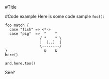 #Title

#Code example
Here is some code sample ``foo()``:

```
foo match {
  case "fish" => <*->
  case "pig"  =>  ^    ^
                / *    * \
                |  (..)  |
                \--------/
}                 &    &
here()

and.here.too()
```

See?